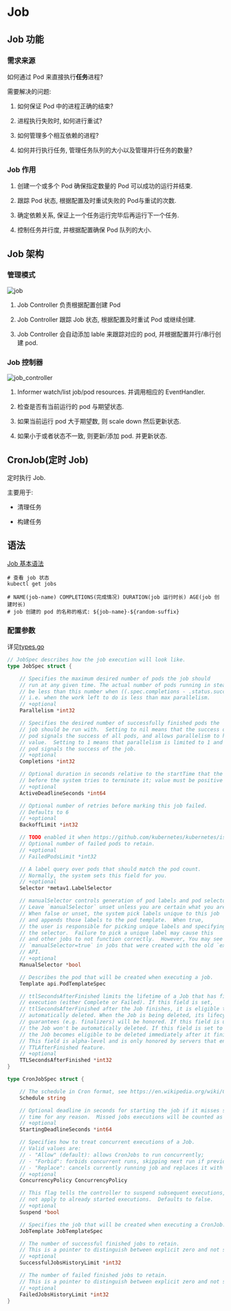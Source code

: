 # Job

## Job 功能

### 需求来源

如何通过 Pod 来直接执行**任务**进程?

需要解决的问题:

1. 如何保证 Pod 中的进程正确的结束?

2. 进程执行失败时, 如何进行重试?

3. 如何管理多个相互依赖的进程?

4. 如何并行执行任务, 管理任务队列的大小以及管理并行任务的数量?

### Job 作用

1. 创建一个或多个 Pod 确保指定数量的 Pod 可以成功的运行并结束.

2. 跟踪 Pod 状态, 根据配置及时重试失败的 Pod与重试的次数.

3. 确定依赖关系, 保证上一个任务运行完毕后再运行下一个任务.

4. 控制任务并行度, 并根据配置确保 Pod 队列的大小.

## Job 架构

### 管理模式

![job](./images/job.png)

1. Job Controller 负责根据配置创建 Pod

2. Job Controller 跟踪 Job 状态, 根据配置及时重试 Pod 或继续创建.

3. Job Controller 会自动添加 lable 来跟踪对应的 pod, 并根据配置并行/串行创建 pod.

### Job 控制器

![job_controller](./images/job_controller.png)

1. Informer watch/list job/pod resources. 并调用相应的 EventHandler.

2. 检查是否有当前运行的 pod 与期望状态.

3. 如果当前运行 pod 大于期望数, 则 scale down 然后更新状态.

4. 如果小于或者状态不一致, 则更新/添加 pod. 并更新状态.

## CronJob(定时 Job)

定时执行 Job.

主要用于:

- 清理任务

- 构建任务

## 语法

[Job 基本语法](./yamls/job.yaml)

```shell
# 查看 job 状态
kubectl get jobs

# NAME(job-name) COMPLETIONS(完成情况) DURATION(job 运行时长) AGE(job 创建时长)
# job 创建的 pod 的名称的格式: ${job-name}-${random-suffix}
```

### 配置参数

详见[types.go](https://github/kubernetes/kubernetes/pkg/apis/batch/types.go)

```go
// JobSpec describes how the job execution will look like.
type JobSpec struct {

	// Specifies the maximum desired number of pods the job should
	// run at any given time. The actual number of pods running in steady state will
	// be less than this number when ((.spec.completions - .status.successful) < .spec.parallelism),
	// i.e. when the work left to do is less than max parallelism.
	// +optional
	Parallelism *int32

	// Specifies the desired number of successfully finished pods the
	// job should be run with.  Setting to nil means that the success of any
	// pod signals the success of all pods, and allows parallelism to have any positive
	// value.  Setting to 1 means that parallelism is limited to 1 and the success of that
	// pod signals the success of the job.
	// +optional
	Completions *int32

	// Optional duration in seconds relative to the startTime that the job may be active
	// before the system tries to terminate it; value must be positive integer
	// +optional
	ActiveDeadlineSeconds *int64

	// Optional number of retries before marking this job failed.
	// Defaults to 6
	// +optional
	BackoffLimit *int32

	// TODO enabled it when https://github.com/kubernetes/kubernetes/issues/28486 has been fixed
	// Optional number of failed pods to retain.
	// +optional
	// FailedPodsLimit *int32

	// A label query over pods that should match the pod count.
	// Normally, the system sets this field for you.
	// +optional
	Selector *metav1.LabelSelector

	// manualSelector controls generation of pod labels and pod selectors.
	// Leave `manualSelector` unset unless you are certain what you are doing.
	// When false or unset, the system pick labels unique to this job
	// and appends those labels to the pod template.  When true,
	// the user is responsible for picking unique labels and specifying
	// the selector.  Failure to pick a unique label may cause this
	// and other jobs to not function correctly.  However, You may see
	// `manualSelector=true` in jobs that were created with the old `extensions/v1beta1`
	// API.
	// +optional
	ManualSelector *bool

	// Describes the pod that will be created when executing a job.
	Template api.PodTemplateSpec

	// ttlSecondsAfterFinished limits the lifetime of a Job that has finished
	// execution (either Complete or Failed). If this field is set,
	// ttlSecondsAfterFinished after the Job finishes, it is eligible to be
	// automatically deleted. When the Job is being deleted, its lifecycle
	// guarantees (e.g. finalizers) will be honored. If this field is unset,
	// the Job won't be automatically deleted. If this field is set to zero,
	// the Job becomes eligible to be deleted immediately after it finishes.
	// This field is alpha-level and is only honored by servers that enable the
	// TTLAfterFinished feature.
	// +optional
	TTLSecondsAfterFinished *int32
}

type CronJobSpec struct {

	// The schedule in Cron format, see https://en.wikipedia.org/wiki/Cron.
	Schedule string

	// Optional deadline in seconds for starting the job if it misses scheduled
	// time for any reason.  Missed jobs executions will be counted as failed ones.
	// +optional
	StartingDeadlineSeconds *int64

	// Specifies how to treat concurrent executions of a Job.
	// Valid values are:
	// - "Allow" (default): allows CronJobs to run concurrently;
	// - "Forbid": forbids concurrent runs, skipping next run if previous run hasn't finished yet;
	// - "Replace": cancels currently running job and replaces it with a new one
	// +optional
	ConcurrencyPolicy ConcurrencyPolicy

	// This flag tells the controller to suspend subsequent executions, it does
	// not apply to already started executions.  Defaults to false.
	// +optional
	Suspend *bool

	// Specifies the job that will be created when executing a CronJob.
	JobTemplate JobTemplateSpec

	// The number of successful finished jobs to retain.
	// This is a pointer to distinguish between explicit zero and not specified.
	// +optional
	SuccessfulJobsHistoryLimit *int32

	// The number of failed finished jobs to retain.
	// This is a pointer to distinguish between explicit zero and not specified.
	// +optional
	FailedJobsHistoryLimit *int32
}
```
